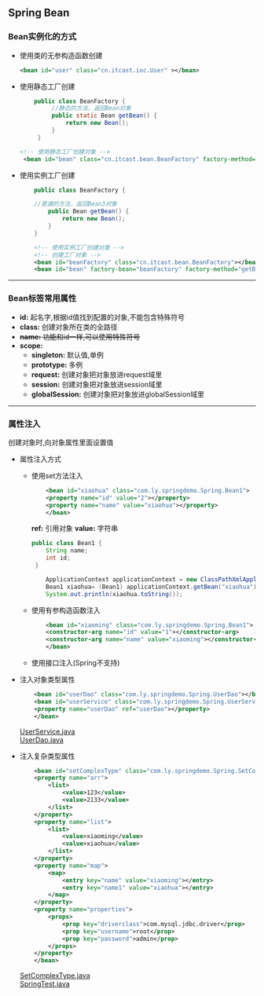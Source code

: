 ## Spring Bean

### Bean实例化的方式

* 使用类的无参构造函数创建
   ```xml
   <bean id="user" class="cn.itcast.ioc.User" ></bean>
   ```
* 使用静态工厂创建
   ```java
       public class BeanFactory {
            //静态的方法，返回Bean对象
            public static Bean getBean() {
                return new Bean();
            }
        }
   ```
   ```xml
   <!-- 使用静态工厂创建对象 -->
    <bean id="bean" class="cn.itcast.bean.BeanFactory" factory-method="getBean"></bean> 
   ```
   
* 使用实例工厂创建
    ```java
        public class BeanFactory {

        //普通的方法，返回Bean3对象
            public Bean getBean() {
                return new Bean();
            }
        }
    ```
    ```xml
        <!-- 使用实例工厂创建对象 -->
        <!-- 创建工厂对象 -->
        <bean id="beanFactory" class="cn.itcast.bean.BeanFactory"></bean>
        <bean id="bean" factory-bean="beanFactory" factory-method="getBean"></bean>
    ```
---
### Bean标签常用属性
- **id:** 起名字,根据id值找到配置的对象,不能包含特殊符号
- **class:** 创建对象所在类的全路径
- ~~**name:** 功能和id一样,可以使用特殊符号~~
- **scope:** 
    * **singleton:** 默认值,单例
    * **prototype:** 多例
    * **request:** 创建对象把对象放进request域里
    * **session:** 创建对象把对象放进session域里
    * **globalSession:** 创建对象把对象放进globalSession域里
  
---
### 属性注入
创建对象时,向对象属性里面设置值
- 属性注入方式
    - 使用set方法注入
        ```xml
            <bean id="xiaohua" class="com.ly.springdemo.Spring.Bean1">
            <property name="id" value="2"></property>
            <property name="name" value="xiaohua"></property>
            </bean>
        ```
        **ref:** 引用对象
        **value:** 字符串
        ```java
        public class Bean1 {
            String name;
            int id;
         }
        ```
        ```java
            ApplicationContext applicationContext = new ClassPathXmlApplicationContext("classpath:applicationContext.xml");
            Bean1 xiaohua= (Bean1) applicationContext.getBean("xiaohua");
            System.out.println(xiaohua.toString());
        ```
    - 使用有参构造函数注入
        ```xml
            <bean id="xiaoming" class="com.ly.springdemo.Spring.Bean1">
            <constructor-arg name="id" value="1"></constructor-arg>
            <constructor-arg name="name" value="xiaoming"></constructor-arg>
            </bean>
        ```
       
    - 使用接口注入(Spring不支持)

-  注入对象类型属性
    ```xml
        <bean id="userDao" class="com.ly.springdemo.Spring.UserDao"></bean>
        <bean id="userService" class="com.ly.springdemo.Spring.UserService">
        <property name="userDao" ref="userDao"></property>
        </bean>
    ``` 
    [UserService.java](https://github.com/Cynaith/SpringDemo/tree/master/src/main/java/com/ly/springdemo/Spring/UserService.java)<br>
    [UserDao.java](https://github.com/Cynaith/SpringDemo/tree/master/src/main/java/com/ly/springdemo/Spring/UserDao.java)   
- 注入复杂类型属性
    ```xml
        <bean id="setComplexType" class="com.ly.springdemo.Spring.SetComplexType">
        <property name="arr">
            <list>
                <value>123</value>
                <value>2133</value>
            </list>
        </property>
        <property name="list">
            <list>
                <value>xiaoming</value>
                <value>xiaohua</value>
            </list>
        </property>
        <property name="map">
            <map>
                <entry key="name" value="xiaoming"></entry>
                <entry key="name1" value="xiaohua"></entry>
            </map>
        </property>
        <property name="properties">
            <props>
                <prop key="driverclass">com.mysql.jdbc.driver</prop>
                <prop key="username">root</prop>
                <prop key="password">admin</prop>
            </props>
        </property>
        </bean>
    ```
    [SetComplexType.java](https://github.com/Cynaith/SpringDemo/tree/master/src/main/java/com/ly/springdemo/Spring/SetComplexType.java)<br>
    [SpringTest.java](https://github.com/Cynaith/SpringDemo/tree/master/src/main/java/com/ly/springdemo/Spring/SpringTest.java)
    